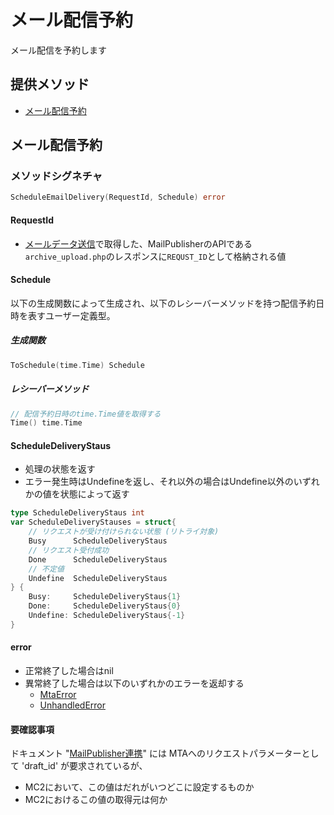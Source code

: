 # メール配信予約
メール配信を予約します

## 提供メソッド
- [メール配信予約](#メール配信予約)

## メール配信予約

### メソッドシグネチャ
```go
ScheduleEmailDelivery(RequestId, Schedule) error
```

#### RequestId
- [メールデータ送信](./send_datas.md)で取得した、MailPublisherのAPIである`archive_upload.php`のレスポンスに`REQUST_ID`として格納される値

#### Schedule
以下の生成関数によって生成され、以下のレシーバーメソッドを持つ配信予約日時を表すユーザー定義型。
##### 生成関数
```go
ToSchedule(time.Time) Schedule
```
##### レシーバーメソッド
```go
// 配信予約日時のtime.Time値を取得する
Time() time.Time
```

#### ScheduleDeliveryStaus
- 処理の状態を返す
- エラー発生時はUndefineを返し、それ以外の場合はUndefine以外のいずれかの値を状態によって返す
```go
type ScheduleDeliveryStaus int
var ScheduleDeliveryStauses = struct{
    // リクエストが受け付けられない状態 (リトライ対象)
    Busy      ScheduleDeliveryStaus
    // リクエスト受付成功
    Done      ScheduleDeliveryStaus
    // 不定値
    Undefine  ScheduleDeliveryStaus
} {
    Busy:     ScheduleDeliveryStaus{1}
    Done:     ScheduleDeliveryStaus{0}
    Undefine: ScheduleDeliveryStaus{-1}
}
```

#### error
- 正常終了した場合はnil
- 異常終了した場合は以下のいずれかのエラーを返却する
    + [MtaError](./mta_error.md)
    + [UnhandledError](./system_error.md)

#### 要確認事項
ドキュメント "[MailPublisher連携](https://www.notion.so/MailPublisher-91cb28036211475bbc27c3ac911b3579?pvs=4)" には MTAへのリクエストパラメーターとして 'draft_id' が要求されているが、
- MC2において、この値はだれがいつどこに設定するものか
- MC2におけるこの値の取得元は何か
